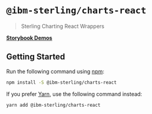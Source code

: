 # `@ibm-sterling/charts-react`

> Sterling Charting React Wrappers

**[Storybook Demos](https://ibm.github.io/sterling-dataviz/react)**

## Getting Started
Run the following command using [npm](https://www.npmjs.com/):

```bash
npm install -S @ibm-sterling/charts-react
```

If you prefer [Yarn](https://yarnpkg.com/en/), use the following command
instead:

```bash
yarn add @ibm-sterling/charts-react
```
